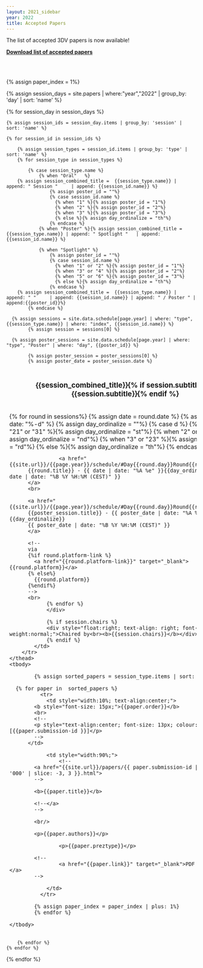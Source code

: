 ```yaml
---
layout: 2021_sidebar
year: 2022
title: Accepted Papers
---
```


The list of accepted 3DV papers is now available!

**[Download list of accepted papers]({{site.url}}/files/2022/papers_accepted.txt)**


<br><br>

{% assign paper_index = 1%}

{% assign session_days = site.papers | where:"year","2022" | group_by: 'day'  | sort: 'name' %}

{% for session_day in session_days %}

	{% assign session_ids = session_day.items | group_by: 'session' | sort: 'name' %}

	{% for session_id in session_ids %}

		{% assign session_types = session_id.items | group_by: 'type' | sort: 'name' %}
		{% for session_type in session_types %}
	
			{% case session_type.name %}
				{% when "Oral"   %}
        {% assign session_combined_title = 	{{session_type.name}} | append: " Session " 	| append: {{session_id.name}} %}
					{% assign poster_id = ""%}
					{% case session_id.name %}
					  {% when "1" %}{% assign poster_id = "1"%}
					  {% when "2" %}{% assign poster_id = "2"%}
					  {% when "3" %}{% assign poster_id = "3"%}
					  {% else %}{% assign day_ordinalize = "th"%}
					{% endcase %}
				{% when "Poster" %}{% assign session_combined_title = 	{{session_type.name}} | append: " Spotlight " 	| append: {{session_id.name}} %}

				{% when "Spotlight" %}
					{% assign poster_id = ""%}
					{% case session_id.name %}
					  {% when "1" or "2" %}{% assign poster_id = "1"%}
					  {% when "3" or "4" %}{% assign poster_id = "2"%}
					  {% when "5" or "6" %}{% assign poster_id = "3"%}
					  {% else %}{% assign day_ordinalize = "th"%}
					{% endcase %}
        {% assign session_combined_title = 	{{session_type.name}} | append: " " 	| append: {{session_id.name}} | append: " / Poster " | append:{{poster_id}}%}
			{% endcase %}
		
      {% assign sessions = site.data.schedule[page.year] | where: "type", {{session_type.name}} | where: "index", {{session_id.name}} %}
			{% assign session = sessions[0] %}


<!-- Get associated poster session-->
			
      {% assign poster_sessions = site.data.schedule[page.year] | where: "type", "Poster" | where: "day", {{poster_id}} %}
<!--poster_sessions: {{poster_sessions}}-->

			{% assign poster_session = poster_sessions[0] %}
			{% assign poster_date = poster_session.date %}
<!--poster_session: {{poster_session}}
poster_date: {{poster_date}}-->

<table class="table table-striped">
	<thead>
		<tr class="bg-dark text-light" id="{{session_type.name}}{{session_id.name}}">
			<td colspan="2" style="text-align: left;">
		   		<div style="width:100%; text-align: center;">
		   			<h3>{{session_combined_title}}{% if session.subtitle %}: {{session.subtitle}}{% endif %}</h3>
		   		</div>
		   		<br>
		   		<div style="float:left;">
				{% for round in sessions%}
					{% assign date = round.date %}
					{% assign d = date | date: "%-d" %}
					{% assign day_ordinalize = ""%}
					{% case d %}
					  {% when "1" or "21" or "31" %}{% assign day_ordinalize = "st"%}
					  {% when "2" or "22" %}{% assign day_ordinalize = "nd"%}
					  {% when "3" or "23" %}{% assign day_ordinalize = "rd"%}
					  {% else %}{% assign day_ordinalize = "th"%}
					{% endcase %}

					<a href="{{site.url}}/{{page.year}}/schedule/#Day{{round.day}}Round{{round.round}}">
          {{round.title}} - {{ date | date: "%A %e" }}{{day_ordinalize}} {{ date | date: "%B %Y %H:%M (CEST)" }}
          </a>
          <br>
					
          <a href="{{site.url}}/{{page.year}}/schedule/#Day{{round.day}}Round{{round.round}}">
          {{poster_session.title}} - {{ poster_date | date: "%A %e" }}{{day_ordinalize}} 
          {{ poster_date | date: "%B %Y %H:%M (CEST)" }}
          </a>

          <!--
          via
          {%if round.platform-link %}
            <a href="{{round.platform-link}}" target="_blank">{{round.platform}}</a>
          {% else%}
            {{round.platform}}
          {%endif%}
          -->
          <br>
				{% endfor %}
				</div>

			   	{% if session.chairs %}
			   	<div style="float:right; text-align: right; font-weight:normal;">Chaired by<br><b>{{session.chairs}}</b></div>
			   	{% endif %}
			</td>
		</tr>
	</thead>
	<tbody>

			{% assign sorted_papers = session_type.items | sort: 'order' %}
			
      {% for paper in  sorted_papers %}
			  <tr>
			    <td style="width:10%; text-align:center;">
            <b style="font-size: 15px;">{{paper.order}}</b>
            <br>
            <!--
            <p style="text-align:center; font-size: 13px; colour:gray;">[{{paper.submission-id }}]</p>
            -->
          </td>

			    <td style="width:90%;"> 
			    	<!--
            <a href="{{site.url}}/papers/{{ paper.submission-id | prepend: '000' | slice: -3, 3 }}.html">
            -->

            <b>{{paper.title}}</b>

            <!--</a>
            -->

            <br/>
			    	
            <p>{{paper.authors}}</p>
 
			    	<p>{{paper.preztype}}</p>

            <!--
			    	<a href="{{paper.link}}" target="_blank">PDF (protected)</a>
            -->

			    </td>
			  </tr>
	
			{% assign paper_index = paper_index | plus: 1%}	
			{% endfor %}

	</tbody>
</table>

		{% endfor %}
	{% endfor %}
{% endfor %}

<br>

